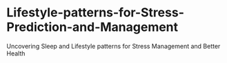 # Lifestyle-patterns-for-Stress-Prediction-and-Management
Uncovering Sleep and Lifestyle patterns for Stress Management and Better Health
